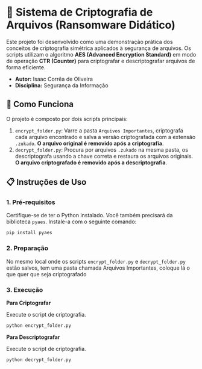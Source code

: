 # 🔐 Sistema de Criptografia de Arquivos (Ransomware Didático)

Este projeto foi desenvolvido como uma demonstração prática dos conceitos de criptografia simétrica aplicados à segurança de arquivos. Os scripts utilizam o algoritmo **AES (Advanced Encryption Standard)** em modo de operação **CTR (Counter)** para criptografar e descriptografar arquivos de forma eficiente.

- **Autor:** Isaac Corrêa de Oliveira
- **Disciplina:** Segurança da Informação

## 🚀 Como Funciona

O projeto é composto por dois scripts principais:

1.  `encrypt_folder.py`: Varre a pasta `Arquivos Importantes`, criptografa cada arquivo encontrado e salva a versão criptografada com a extensão `.zukado`. **O arquivo original é removido após a criptografia**.
2.  `decrypt_folder.py`: Procura por arquivos `.zukado` na mesma pasta, os descriptografa usando a chave correta e restaura os arquivos originais. **O arquivo criptografado é removido após a descriptografia**.

## 📋 Instruções de Uso

### 1. Pré-requisitos

Certifique-se de ter o Python instalado. Você também precisará da biblioteca `pyaes`. Instale-a com o seguinte comando:

```bash
pip install pyaes
```

### 2. Preparação

No mesmo local onde os scripts `encrypt_folder.py` e `decrypt_folder.py` estão salvos, tem uma pasta chamada Arquivos Importantes, coloque lá o que quer que seja criptografado

### 3. Execução

**Para Criptografar**

Execute o script de criptografia.
```bash
python encrypt_folder.py
```

**Para Descriptografar**

Execute o script de criptografia.
```bash
python decrypt_folder.py
```